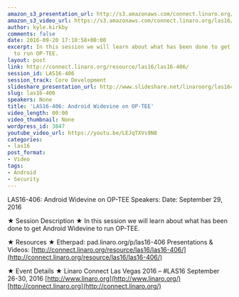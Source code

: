 ```yaml
---
amazon_s3_presentation_url: http://s3.amazonaws.com/connect.linaro.org/las16/Presentations/Thursday/LAS16-406%20-%20Android%20Widevine%20on%20OP-TEE.pdf
amazon_s3_video_url: https://s3.amazonaws.com/connect.linaro.org/las16/Videos/Thursday/LAS16-406%20Android%20Widevine%20on%20OP-TEE.mp4
author: kyle.kirkby
comments: false
date: 2016-09-20 17:10:58+00:00
excerpt: In this session we will learn about what has been done to get Android Widevine
  to run OP-TEE.
layout: post
link: http://connect.linaro.org/resource/las16/las16-406/
session_id: LAS16-406
session_track: Core Development
slideshare_presentation_url: http://www.slideshare.net/linaroorg/las16406-android-widevine-on-optee
slug: las16-406
speakers: None
title: 'LAS16-406: Android Widevine on OP-TEE'
video_length: 00:00
video_thumbnail: None
wordpress_id: 3847
youtube_video_url: https://youtu.be/LEJqTXVs9N8
categories:
- las16
post_format:
- Video
tags:
- Android
- Security
---
```


LAS16-406: Android Widevine on OP-TEE
Speakers:
Date: September 29, 2016

★ Session Description ★
In this session we will learn about what has been done to get Android Widevine to run OP-TEE.

★ Resources ★
Etherpad: pad.linaro.org/p/las16-406
Presentations & Videos: [http://connect.linaro.org/resource/las16/las16-406/](http://connect.linaro.org/resource/las16/las16-406/)

★ Event Details ★
Linaro Connect Las Vegas 2016 – #LAS16
September 26-30, 2016
[http://www.linaro.org](http://www.linaro.org/)
[http://connect.linaro.org](http://connect.linaro.org/)
